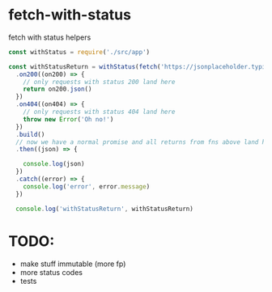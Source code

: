 # fetch-with-status
fetch with status helpers

```javascript
const withStatus = require('./src/app')

const withStatusReturn = withStatus(fetch('https://jsonplaceholder.typicode.com/posts/1'))
  .on200((on200) => {
    // only requests with status 200 land here
    return on200.json()
  })
  .on404((on404) => {
    // only requests with status 404 land here
    throw new Error('Oh no!')
  })
  .build()
  // now we have a normal promise and all returns from fns above land here
  .then((json) => {

    console.log(json)
  })
  .catch((error) => {
    console.log('error', error.message)
  })

  console.log('withStatusReturn', withStatusReturn)
```

# TODO:
- make stuff immutable (more fp)
- more status codes
- tests

